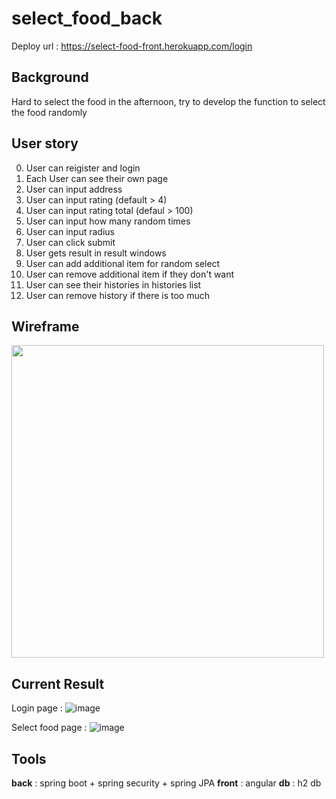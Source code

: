 # select_food_back
Deploy url : https://select-food-front.herokuapp.com/login

## Background
Hard to select the food in the afternoon, try to develop the function to select the food randomly

## User story 
0. User can reigister and login 
1. Each User can see their own page
2. User can input address 
3. User can input rating (default > 4)
4. User can input rating total (defaul > 100)
5. User can input how many random times
6. User can input radius 
7. User can click submit 
8. User gets result in result windows
9. User can add additional item for random select
10. User can remove additional item if they don't want
11. User can see their histories in histories list
12. User can remove history if there is too much


## Wireframe 
<img src="https://user-images.githubusercontent.com/48560984/159118882-d1701f20-ecdf-4b19-a7ff-64a948f29fe2.png" width="500">

## Current Result 
Login page :
![image](https://user-images.githubusercontent.com/48560984/165461712-04e8f4f0-5b45-4e33-b046-63b882273ad5.png)

Select food page : 
![image](https://user-images.githubusercontent.com/48560984/160310125-0473b7a6-e3eb-469d-8d8c-4b51d596cc54.png)


## Tools
**back** : spring boot + spring security + spring JPA 
**front** : angular 
**db** : h2 db  
